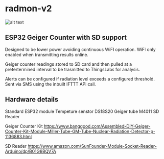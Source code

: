 # radmon-v2

![alt text](https://images-na.ssl-images-amazon.com/images/I/61fP35TuMKL._SL1000_.jpg)

ESP32 Geiger Counter with SD support
-----------------------------
Designed to be lower power avoiding continuous WiFI operation. WiFI only enabled when transmitting results online. 

Geiger counter readings stored to SD card and then pulled at a pretertermined interval to be trasmitted to ThingsLabs for analysis. 

Alerts can be configured if radiation level exceeds a configured threshold. Sent via SMS using the inbuilt IFTTT API call.

Hardware details
----------------------------
Standard ESP32 module
Tempeture senstor DS18S20
Geiger tube M4011
SD Reader

Geiger Counter Kit
https://www.banggood.com/Assembled-DIY-Geiger-Counter-Kit-Module-Miller-Tube-GM-Tube-Nuclear-Radiation-Detector-p-1136883.html

SD Reader
https://www.amazon.com/SunFounder-Module-Socket-Reader-Arduino/dp/B01G8BQV7A
